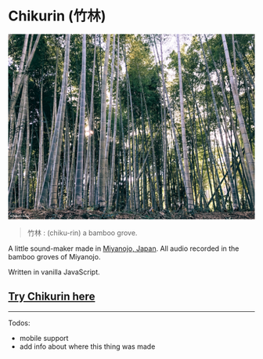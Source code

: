 # Chikurin (竹林)

![](https://github.com/ashryanbeats/chikurin/blob/master/images/bamboo.jpg)

> 竹林 : (chiku-rin) a bamboo grove.

A little sound-maker made in [Miyanojo, Japan](https://ja.wikipedia.org/wiki/%E5%AE%AE%E4%B9%8B%E5%9F%8E%E7%94%BA). All audio recorded in the bamboo groves of Miyanojo.

Written in vanilla JavaScript.

## [Try Chikurin here](https://ashryanbeats.github.io/chikurin/)

***

Todos:

- mobile support
- add info about where this thing was made